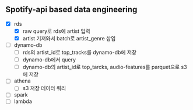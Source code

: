 ## Spotify-api based data engineering

- [X] rds
    - [X] raw query로 rds에 artist 입력
    - [X] artist 기져와서 batch로 artist_genre 삽입
- [ ] dynamo-db
    - [ ] rds의 artist_id로 top_tracks를 dynamo-db에 저장
    - [ ] dynamo-db에서 query
    - [ ] dynamo-db의 artist_id로 top_tarcks, audio-features를 parquet으로 s3에 저장
- [ ] athena
    - [ ] s3 저장 데이터 쿼리
- [ ] spark
- [ ] lambda